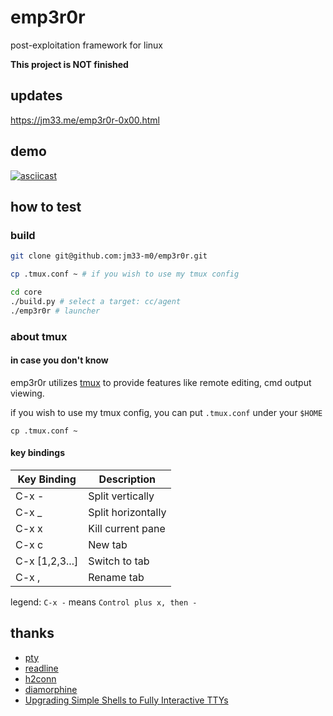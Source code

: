 # emp3r0r
post-exploitation framework for linux


**This project is NOT finished**

## updates

<a href="https://jm33.me/emp3r0r-0x00.html" target="_blank">https://jm33.me/emp3r0r-0x00.html</a>

## demo

[![asciicast](https://asciinema.org/a/XKGZmQooegJlwO6hHsDEOHHD8.svg)](https://asciinema.org/a/XKGZmQooegJlwO6hHsDEOHHD8)

## how to test

### build

```bash
git clone git@github.com:jm33-m0/emp3r0r.git

cp .tmux.conf ~ # if you wish to use my tmux config

cd core
./build.py # select a target: cc/agent
./emp3r0r # launcher
```

### about tmux

#### in case you don't know

emp3r0r utilizes [tmux](https://github.com/tmux/tmux/wiki) to provide features like remote editing, cmd output viewing.

if you wish to use my tmux config, you can put `.tmux.conf` under your `$HOME`

```
cp .tmux.conf ~
```

#### key bindings


| Key Binding    | Description        |
|----------------|--------------------|
| C-x -          | Split vertically   |
| C-x _          | Split horizontally |
| C-x x          | Kill current pane  |
| C-x c          | New tab            |
| C-x [1,2,3...] | Switch to tab      |
| C-x ,          | Rename tab         |

legend: `C-x -` means `Control plus x, then -`

## thanks

- [pty](https://github.com/creack/pty)
- [readline](https://github.com/chzyer/readline)
- [h2conn](https://github.com/posener/h2conn)
- [diamorphine](https://github.com/m0nad/Diamorphine)
- [Upgrading Simple Shells to Fully Interactive TTYs](https://blog.ropnop.com/upgrading-simple-shells-to-fully-interactive-ttys/)
